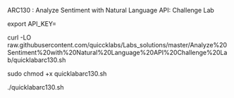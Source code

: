 ARC130 :  Analyze Sentiment with Natural Language API: Challenge Lab 


export API_KEY=

curl -LO raw.githubusercontent.com/quiccklabs/Labs_solutions/master/Analyze%20Sentiment%20with%20Natural%20Language%20API%20Challenge%20Lab/quicklabarc130.sh

sudo chmod +x quicklabarc130.sh

./quicklabarc130.sh



